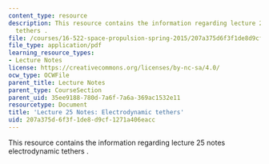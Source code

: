 ```yaml
---
content_type: resource
description: This resource contains the information regarding lecture 25 notes electrodynamic
  tethers .
file: /courses/16-522-space-propulsion-spring-2015/207a375d6f3f1de8d9cf1271a406eacc_MIT16_522S15_Lecture25.pdf
file_type: application/pdf
learning_resource_types:
- Lecture Notes
license: https://creativecommons.org/licenses/by-nc-sa/4.0/
ocw_type: OCWFile
parent_title: Lecture Notes
parent_type: CourseSection
parent_uid: 35ee9188-780d-7a6f-7a6a-369ac1532e11
resourcetype: Document
title: 'Lecture 25 Notes: Electrodynamic tethers'
uid: 207a375d-6f3f-1de8-d9cf-1271a406eacc
---
```

This resource contains the information regarding lecture 25 notes electrodynamic tethers .